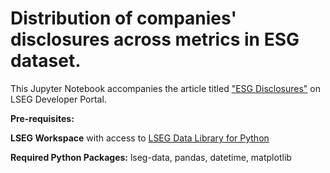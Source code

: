 # Distribution of companies' disclosures across metrics in ESG dataset.

This Jupyter Notebook accompanies the article titled ["ESG Disclosures"](https://developers.lseg.com/en/article-catalog/article/esg-disclosures) on LSEG Developer Portal.

**Pre-requisites:** 

**LSEG Workspace** with access to [LSEG Data Library for Python](https://developers.lseg.com/en/api-catalog/lseg-data-platform/lseg-data-library-for-python)

**Required Python Packages:** lseg-data, pandas, datetime, matplotlib
